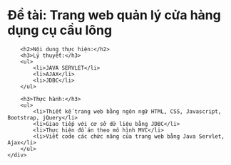 <!DOCTYPE html>
<html lang="vi">

<body>
    <div class="container">
        <h1>Đề tài: Trang web quản lý cửa hàng dụng cụ cầu lông</h1>
        
        <h2>Nội dung thực hiện:</h2>
        <h3>Lý thuyết:</h3>
        <ul>
            <li>JAVA SERVLET</li>
            <li>AJAX</li>
            <li>JDBC</li>
        </ul>
        
        <h3>Thực hành:</h3>
        <ul>
            <li>Thiết kế trang web bằng ngôn ngữ HTML, CSS, Javascript, Bootstrap, jQuery</li>
            <li>Giao tiếp với cơ sở dữ liệu bằng JDBC</li>
            <li>Thực hiện đồ án theo mô hình MVC</li>
            <li>Viết code các chức năng của trang web bằng Java Servlet, Ajax</li>
        </ul>
    </div>
</body>
</html>
